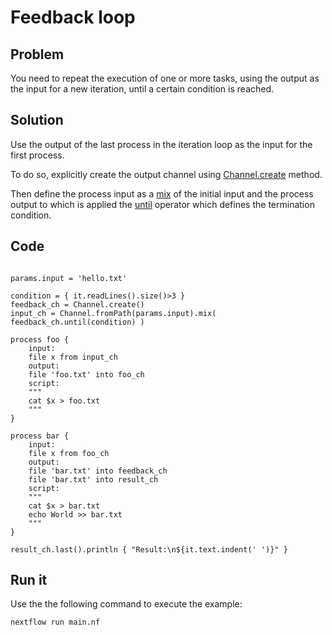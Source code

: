 # Feedback loop  

## Problem 

You need to repeat the execution of one or more tasks, using the output as the input for a new iteration, until a certain condition is reached. 

## Solution

Use the output of the last process in the iteration loop as the input for the first process. 

To do so, explicitly create the output channel using [Channel.create](https://www.nextflow.io/docs/latest/channel.html#create) method. 

Then define the process input as a [mix](https://www.nextflow.io/docs/latest/operator.html#mix) of the initial input and the
process output to which is applied the [until](https://www.nextflow.io/docs/latest/operator.html#until) operator which defines the termination condition. 

## Code 

```nextflow 

params.input = 'hello.txt'

condition = { it.readLines().size()>3 }
feedback_ch = Channel.create()
input_ch = Channel.fromPath(params.input).mix( feedback_ch.until(condition) )

process foo {
    input: 
    file x from input_ch
    output: 
    file 'foo.txt' into foo_ch
    script:
    """
    cat $x > foo.txt 
    """
}

process bar {
    input:
    file x from foo_ch 
    output:
    file 'bar.txt' into feedback_ch
    file 'bar.txt' into result_ch
    script:
    """
    cat $x > bar.txt
    echo World >> bar.txt 
    """
}

result_ch.last().println { "Result:\n${it.text.indent(' ')}" }
```

## Run it

Use the the following command to execute the example:

    nextflow run main.nf

